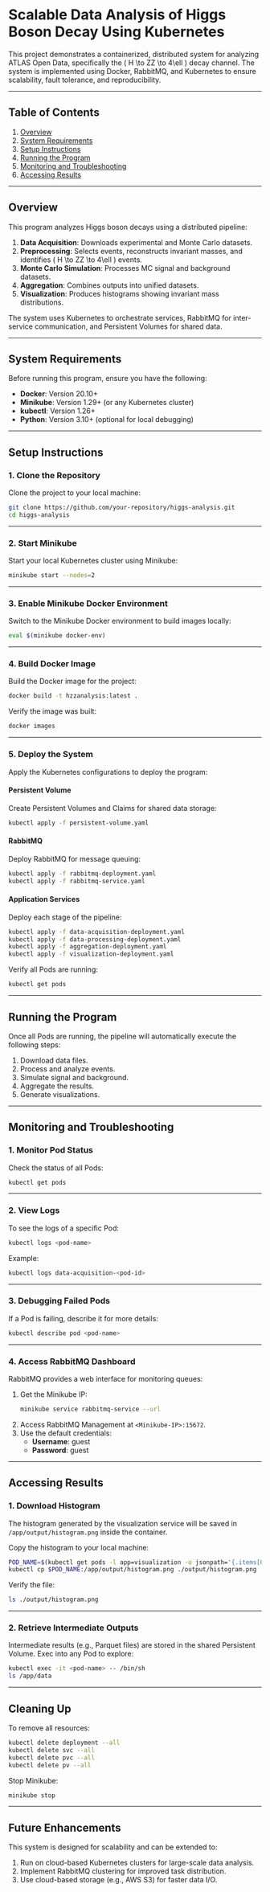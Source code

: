 # **Scalable Data Analysis of Higgs Boson Decay Using Kubernetes**

This project demonstrates a containerized, distributed system for analyzing ATLAS Open Data, specifically the \( H \to ZZ \to 4\ell \) decay channel. The system is implemented using Docker, RabbitMQ, and Kubernetes to ensure scalability, fault tolerance, and reproducibility.

---

## **Table of Contents**
1. [Overview](#overview)  
2. [System Requirements](#system-requirements)  
3. [Setup Instructions](#setup-instructions)  
4. [Running the Program](#running-the-program)  
5. [Monitoring and Troubleshooting](#monitoring-and-troubleshooting)  
6. [Accessing Results](#accessing-results)  

---

## **Overview**
This program analyzes Higgs boson decays using a distributed pipeline:
1. **Data Acquisition**: Downloads experimental and Monte Carlo datasets.  
2. **Preprocessing**: Selects events, reconstructs invariant masses, and identifies \( H \to ZZ \to 4\ell \) events.  
3. **Monte Carlo Simulation**: Processes MC signal and background datasets.  
4. **Aggregation**: Combines outputs into unified datasets.  
5. **Visualization**: Produces histograms showing invariant mass distributions.

The system uses Kubernetes to orchestrate services, RabbitMQ for inter-service communication, and Persistent Volumes for shared data.

---

## **System Requirements**
Before running this program, ensure you have the following:
- **Docker**: Version 20.10+  
- **Minikube**: Version 1.29+ (or any Kubernetes cluster)  
- **kubectl**: Version 1.26+  
- **Python**: Version 3.10+ (optional for local debugging)  

---

## **Setup Instructions**

### **1. Clone the Repository**
Clone the project to your local machine:
```bash
git clone https://github.com/your-repository/higgs-analysis.git
cd higgs-analysis
```

---

### **2. Start Minikube**
Start your local Kubernetes cluster using Minikube:
```bash
minikube start --nodes=2
```

---

### **3. Enable Minikube Docker Environment**
Switch to the Minikube Docker environment to build images locally:
```bash
eval $(minikube docker-env)
```

---

### **4. Build Docker Image**
Build the Docker image for the project:
```bash
docker build -t hzzanalysis:latest .
```

Verify the image was built:
```bash
docker images
```

---

### **5. Deploy the System**
Apply the Kubernetes configurations to deploy the program:

#### Persistent Volume
Create Persistent Volumes and Claims for shared data storage:
```bash
kubectl apply -f persistent-volume.yaml
```

#### RabbitMQ
Deploy RabbitMQ for message queuing:
```bash
kubectl apply -f rabbitmq-deployment.yaml
kubectl apply -f rabbitmq-service.yaml
```

#### Application Services
Deploy each stage of the pipeline:
```bash
kubectl apply -f data-acquisition-deployment.yaml
kubectl apply -f data-processing-deployment.yaml
kubectl apply -f aggregation-deployment.yaml
kubectl apply -f visualization-deployment.yaml
```

Verify all Pods are running:
```bash
kubectl get pods
```

---

## **Running the Program**

Once all Pods are running, the pipeline will automatically execute the following steps:
1. Download data files.
2. Process and analyze events.
3. Simulate signal and background.
4. Aggregate the results.
5. Generate visualizations.

---

## **Monitoring and Troubleshooting**

### **1. Monitor Pod Status**
Check the status of all Pods:
```bash
kubectl get pods
```

---

### **2. View Logs**
To see the logs of a specific Pod:
```bash
kubectl logs <pod-name>
```

Example:
```bash
kubectl logs data-acquisition-<pod-id>
```

---

### **3. Debugging Failed Pods**
If a Pod is failing, describe it for more details:
```bash
kubectl describe pod <pod-name>
```

---

### **4. Access RabbitMQ Dashboard**
RabbitMQ provides a web interface for monitoring queues:
1. Get the Minikube IP:
   ```bash
   minikube service rabbitmq-service --url
   ```
2. Access RabbitMQ Management at `<Minikube-IP>:15672`.  
3. Use the default credentials:
   - **Username**: guest  
   - **Password**: guest  

---

## **Accessing Results**

### **1. Download Histogram**
The histogram generated by the visualization service will be saved in `/app/output/histogram.png` inside the container.

Copy the histogram to your local machine:
```bash
POD_NAME=$(kubectl get pods -l app=visualization -o jsonpath='{.items[0].metadata.name}')
kubectl cp $POD_NAME:/app/output/histogram.png ./output/histogram.png
```

Verify the file:
```bash
ls ./output/histogram.png
```

---

### **2. Retrieve Intermediate Outputs**
Intermediate results (e.g., Parquet files) are stored in the shared Persistent Volume. Exec into any Pod to explore:
```bash
kubectl exec -it <pod-name> -- /bin/sh
ls /app/data
```

---

## **Cleaning Up**
To remove all resources:
```bash
kubectl delete deployment --all
kubectl delete svc --all
kubectl delete pvc --all
kubectl delete pv --all
```

Stop Minikube:
```bash
minikube stop
```

---

## **Future Enhancements**
This system is designed for scalability and can be extended to:
1. Run on cloud-based Kubernetes clusters for large-scale data analysis.
2. Implement RabbitMQ clustering for improved task distribution.
3. Use cloud-based storage (e.g., AWS S3) for faster data I/O.

